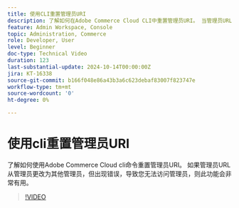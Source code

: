 ```yaml
---
title: 使用CLI重置管理员URI
description: 了解如何在Adobe Commerce Cloud CLI中重置管理员URI。 当管理员URL更改导致访问问题时，此方法会很方便。
feature: Admin Workspace, Console
topic: Administration, Commerce
role: Developer, User
level: Beginner
doc-type: Technical Video
duration: 123
last-substantial-update: 2024-10-14T00:00:00Z
jira: KT-16338
source-git-commit: b166f048e86a43b3a6c623debaf83007f823747e
workflow-type: tm+mt
source-wordcount: '0'
ht-degree: 0%

---
```



# 使用cli重置管理员URI

了解如何使用Adobe Commerce Cloud cli命令重置管理员URI。 如果管理员URL从管理员更改为其他管理员，但出现错误，导致您无法访问管理员，则此功能会非常有用。

>[!VIDEO](https://video.tv.adobe.com/v/3435066/?learn=on)

